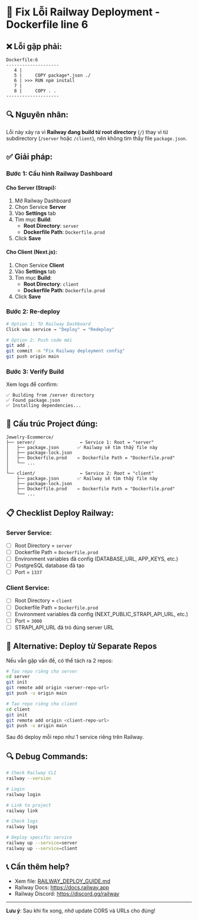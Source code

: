# 🔧 Fix Lỗi Railway Deployment - Dockerfile line 6

## ❌ Lỗi gặp phải:
```
Dockerfile:6
--------------------
   4 |     
   5 |     COPY package*.json ./
   6 | >>> RUN npm install
   7 |
   8 |     COPY . .
--------------------
```

## 🔍 Nguyên nhân:

Lỗi này xảy ra vì **Railway đang build từ root directory** (`/`) thay vì từ subdirectory (`/server` hoặc `/client`), nên không tìm thấy file `package.json`.

## ✅ Giải pháp:

### Bước 1: Cấu hình Railway Dashboard

#### Cho Server (Strapi):
1. Mở Railway Dashboard
2. Chọn Service **Server**
3. Vào **Settings** tab
4. Tìm mục **Build**:
   - **Root Directory**: `server`
   - **Dockerfile Path**: `Dockerfile.prod`
5. Click **Save**

#### Cho Client (Next.js):
1. Chọn Service **Client**
2. Vào **Settings** tab
3. Tìm mục **Build**:
   - **Root Directory**: `client`
   - **Dockerfile Path**: `Dockerfile.prod`
4. Click **Save**

### Bước 2: Re-deploy

```bash
# Option 1: Từ Railway Dashboard
Click vào service → "Deploy" → "Redeploy"

# Option 2: Push code mới
git add .
git commit -m "Fix Railway deployment config"
git push origin main
```

### Bước 3: Verify Build

Xem logs để confirm:
```
✅ Building from /server directory
✅ Found package.json
✅ Installing dependencies...
```

## 🎯 Cấu trúc Project đúng:

```
Jewelry-Ecommerce/
├── server/                 ← Service 1: Root = "server"
│   ├── package.json       ✅ Railway sẽ tìm thấy file này
│   ├── package-lock.json
│   ├── Dockerfile.prod    ← Dockerfile Path = "Dockerfile.prod"
│   └── ...
│
└── client/                 ← Service 2: Root = "client"
    ├── package.json       ✅ Railway sẽ tìm thấy file này
    ├── package-lock.json
    ├── Dockerfile.prod    ← Dockerfile Path = "Dockerfile.prod"
    └── ...
```

## 📋 Checklist Deploy Railway:

### Server Service:
- [ ] Root Directory = `server`
- [ ] Dockerfile Path = `Dockerfile.prod`
- [ ] Environment variables đã config (DATABASE_URL, APP_KEYS, etc.)
- [ ] PostgreSQL database đã tạo
- [ ] Port = `1337`

### Client Service:
- [ ] Root Directory = `client`
- [ ] Dockerfile Path = `Dockerfile.prod`
- [ ] Environment variables đã config (NEXT_PUBLIC_STRAPI_API_URL, etc.)
- [ ] Port = `3000`
- [ ] STRAPI_API_URL đã trỏ đúng server URL

## 🚀 Alternative: Deploy từ Separate Repos

Nếu vẫn gặp vấn đề, có thể tách ra 2 repos:

```bash
# Tạo repo riêng cho server
cd server
git init
git remote add origin <server-repo-url>
git push -u origin main

# Tạo repo riêng cho client
cd client
git init
git remote add origin <client-repo-url>
git push -u origin main
```

Sau đó deploy mỗi repo như 1 service riêng trên Railway.

## 🔍 Debug Commands:

```bash
# Check Railway CLI
railway --version

# Login
railway login

# Link to project
railway link

# Check logs
railway logs

# Deploy specific service
railway up --service=server
railway up --service=client
```

## 📞 Cần thêm help?

- Xem file: [RAILWAY_DEPLOY_GUIDE.md](./RAILWAY_DEPLOY_GUIDE.md)
- Railway Docs: https://docs.railway.app
- Railway Discord: https://discord.gg/railway

---

**Lưu ý**: Sau khi fix xong, nhớ update CORS và URLs cho đúng!
